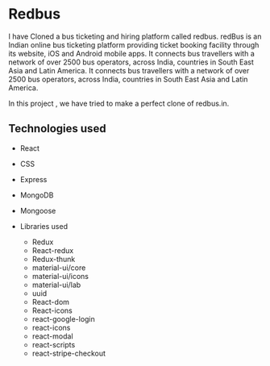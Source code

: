 # Redbus

I have Cloned a bus ticketing and hiring platform called redbus.
redBus is an Indian online bus ticketing platform providing ticket booking facility through its website, iOS and Android mobile apps. It connects bus travellers with a network of over 2500 bus operators, across India, countries in South East Asia and Latin America.
It connects bus travellers with a network of over 2500 bus operators, across India, countries in South East Asia and Latin America.

In this project , we have tried to make a perfect clone of redbus.in.


## Technologies used
  
  * React
  * CSS
  * Express
  * MongoDB
  * Mongoose
  * Libraries used
      
      * Redux
      * React-redux
      * Redux-thunk
      * material-ui/core
      * material-ui/icons
      * material-ui/lab
      * uuid
      * React-dom
      * React-icons
      * react-google-login
      * react-icons
      * react-modal
      * react-scripts
      * react-stripe-checkout
      
      

